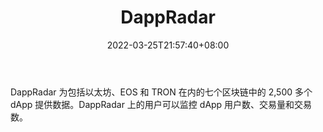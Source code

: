 ﻿---
weight: 
title: "DappRadar"
description: "DappRadar 为包括以太坊、EOS 和 TRON 在内的七个区块链中的 2,500 多个 dApp 提供数据。DappRadar 上的用户可以监控 dApp 用户数、交易量和交易数。"
date: 2022-03-25T21:57:40+08:00
lastmod: 2022-03-25T16:45:40+08:00
draft: false
authors: ["Metabd"]
featuredImage: "149.jpg"
link: "https://dappradar.com/"
tags: ["DappRadar","交易所"]
categories: ["navigation"]
navigation: ["交易所"]
lightgallery: true
toc: true
pinned: false
recommend: false
recommend1: false
---
DappRadar 为包括以太坊、EOS 和 TRON 在内的七个区块链中的 2,500 多个 dApp 提供数据。DappRadar 上的用户可以监控 dApp 用户数、交易量和交易数。
